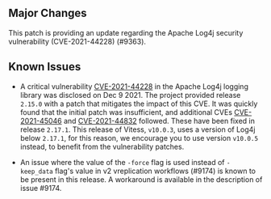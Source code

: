 ## Major Changes

This patch is providing an update regarding the Apache Log4j security vulnerability (CVE-2021-44228) (#9363).

## Known Issues

* A critical vulnerability [CVE-2021-44228](https://cve.mitre.org/cgi-bin/cvename.cgi?name=CVE-2021-44228) in the Apache Log4j logging library was disclosed on Dec 9 2021.
  The project provided release `2.15.0` with a patch that mitigates the impact of this CVE. It was quickly found that the initial patch was insufficient, and additional CVEs
  [CVE-2021-45046](https://cve.mitre.org/cgi-bin/cvename.cgi?name=CVE-2021-45046) and [CVE-2021-44832](https://cve.mitre.org/cgi-bin/cvename.cgi?name=CVE-2021-44832) followed.
  These have been fixed in release `2.17.1`. This release of Vitess, `v10.0.3`, uses a version of Log4j below `2.17.1`, for this reason, we encourage you to use version `v10.0.5` instead, to benefit from the vulnerability patches.

* An issue where the value of the `-force` flag is used instead of `-keep_data` flag's value in v2 vreplication workflows (#9174) is known to be present in this release. A workaround is available in the description of issue #9174.